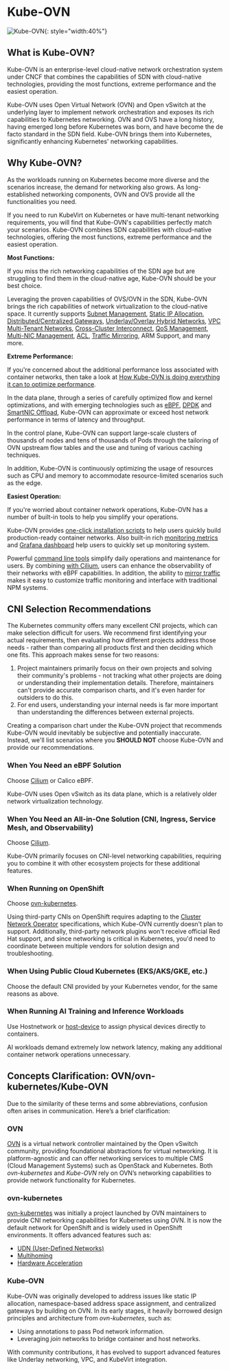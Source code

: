 # Kube-OVN

![Kube-OVN](static/kube-ovn-horizontal-color.svg){: style="width:40%"}

## What is Kube-OVN?

Kube-OVN is an enterprise-level cloud-native network orchestration system under CNCF that combines the capabilities of SDN with cloud-native technologies, providing the most functions, extreme performance and the easiest operation.

Kube-OVN uses Open Virtual Network (OVN) and Open vSwitch at the underlying layer to implement network orchestration and exposes its rich capabilities to Kubernetes networking. OVN and OVS have a long history, having emerged long before Kubernetes was born, and have become the de facto standard in the SDN field. Kube-OVN brings them into Kubernetes, significantly enhancing Kubernetes' networking capabilities.

## Why Kube-OVN?

As the workloads running on Kubernetes become more diverse and the scenarios increase, the demand for networking also grows. As long-established networking components, OVN and OVS provide all the functionalities you need.

If you need to run KubeVirt on Kubernetes or have multi-tenant networking requirements, you will find that Kube-OVN's capabilities perfectly match your scenarios. Kube-OVN combines SDN capabilities with cloud-native technologies, offering the most functions, extreme performance and the easiest operation.

**Most Functions:**

If you miss the rich networking capabilities of the SDN age but are struggling to find them in the cloud-native age,
Kube-OVN should be your best choice.

Leveraging the proven capabilities of OVS/OVN in the SDN,
Kube-OVN brings the rich capabilities of network virtualization to the cloud-native space.
It currently supports [Subnet Management](guide/subnet.en.md), [Static IP Allocation](guide/static-ip-mac.en.md),
[Distributed/Centralized Gateways](guide/subnet.en.md#overlay-subnet-gateway-settings), [Underlay/Overlay Hybrid Networks](start/underlay.en.md),
[VPC Multi-Tenant Networks](vpc/vpc.en.md), [Cross-Cluster Interconnect](advance/with-ovn-ic.en.md), [QoS Management](guide/qos.en.md),
[Multi-NIC Management](advance/multi-nic.en.md), [ACL](guide/subnet.en.md#subnet-acl), [Traffic Mirroring](guide/mirror.en.md),
ARM Support, and many more.

**Extreme Performance:**

If you're concerned about the additional performance loss associated with container networks,
then take a look at [How Kube-OVN is doing everything it can to optimize performance](advance/performance-tuning.en.md).

In the data plane, through a series of carefully optimized flow and kernel optimizations,
and with emerging technologies such as [eBPF](advance/with-cilium.en.md), [DPDK](advance/dpdk.en.md) and [SmartNIC Offload](advance/offload-mellanox.en.md),
Kube-OVN can approximate or exceed host network performance in terms of latency and throughput.

In the control plane, Kube-OVN can support large-scale clusters of thousands of nodes and tens of thousands of Pods
through the tailoring of OVN upstream flow tables and the use and tuning of various caching techniques.

In addition, Kube-OVN is continuously optimizing the usage of resources such as CPU and memory
to accommodate resource-limited scenarios such as the edge.

**Easiest Operation:**

If you're worried about container network operations, Kube-OVN has a number of
built-in tools to help you simplify your operations.

Kube-OVN provides [one-click installation scripts](start/one-step-install.en.md) to help users quickly build production-ready container networks.
Also built-in rich [monitoring metrics](reference/metrics.en.md) and [Grafana dashboard](guide/prometheus-grafana.en.md) help users to quickly set up monitoring system.

Powerful [command line tools](ops/kubectl-ko.en.md) simplify daily operations and maintenance for users.
By combining [with Cilium](advance/with-cilium.en.md), users can enhance the observability of their networks with eBPF capabilities.
In addition, the ability to [mirror traffic](guide/mirror.en.md) makes it easy to customize traffic monitoring and interface with traditional NPM systems.

## CNI Selection Recommendations

The Kubernetes community offers many excellent CNI projects, which can make selection difficult for users. We recommend first identifying your actual requirements, then evaluating how different projects address those needs - rather than comparing all products first and then deciding which one fits. This approach makes sense for two reasons:

1. Project maintainers primarily focus on their own projects and solving their community's problems - not tracking what other projects are doing or understanding their implementation details. Therefore, maintainers can't provide accurate comparison charts, and it's even harder for outsiders to do this.
2. For end users, understanding your internal needs is far more important than understanding the differences between external projects.

Creating a comparison chart under the Kube-OVN project that recommends Kube-OVN would inevitably be subjective and potentially inaccurate. Instead, we'll list scenarios where you **SHOULD NOT** choose Kube-OVN and provide our recommendations.

### When You Need an eBPF Solution

Choose [Cilium](https://cilium.io/) or Calico eBPF.

Kube-OVN uses Open vSwitch as its data plane, which is a relatively older network virtualization technology.

### When You Need an All-in-One Solution (CNI, Ingress, Service Mesh, and Observability)

Choose [Cilium](https://cilium.io/).

Kube-OVN primarily focuses on CNI-level networking capabilities, requiring you to combine it with other ecosystem projects for these additional features.

### When Running on OpenShift

Choose [ovn-kubernetes](https://ovn-kubernetes.io/).

Using third-party CNIs on OpenShift requires adapting to the [Cluster Network Operator](https://github.com/openshift/cluster-network-operator) specifications, which Kube-OVN currently doesn't plan to support. Additionally, third-party network plugins won't receive official Red Hat support, and since networking is critical in Kubernetes, you'd need to coordinate between multiple vendors for solution design and troubleshooting.

### When Using Public Cloud Kubernetes (EKS/AKS/GKE, etc.)

Choose the default CNI provided by your Kubernetes vendor, for the same reasons as above.

### When Running AI Training and Inference Workloads

Use Hostnetwork or [host-device](https://www.cni.dev/plugins/current/main/host-device/) to assign physical devices directly to containers.

AI workloads demand extremely low network latency, making any additional container network operations unnecessary.

## Concepts Clarification: OVN/ovn-kubernetes/Kube-OVN

Due to the similarity of these terms and some abbreviations, confusion often arises in communication. Here’s a brief clarification:

### OVN

[OVN](https://www.ovn.org/en/) is a virtual network controller maintained by the Open vSwitch community, providing foundational abstractions for virtual networking. It is platform-agnostic and can offer networking services to multiple CMS (Cloud Management Systems) such as OpenStack and Kubernetes. Both *ovn-kubernetes* and *Kube-OVN* rely on OVN’s networking capabilities to provide network functionality for Kubernetes.

### ovn-kubernetes

[ovn-kubernetes](https://ovn-kubernetes.io/) was initially a project launched by OVN maintainers to provide CNI networking capabilities for Kubernetes using OVN. It is now the default network for OpenShift and is widely used in OpenShift environments. It offers advanced features such as:

- [UDN (User-Defined Networks)](https://ovn-kubernetes.io/okeps/okep-5193-user-defined-networks/)
- [Multihoming](https://ovn-kubernetes.io/features/multiple-networks/multi-homing/)
- [Hardware Acceleration](https://ovn-kubernetes.io/features/hardware-offload/ovs-doca/)

### Kube-OVN

Kube-OVN was originally developed to address issues like static IP allocation, namespace-based address space assignment, and centralized gateways by building on OVN. In its early stages, it heavily borrowed design principles and architecture from *ovn-kubernetes*, such as:

- Using annotations to pass Pod network information.
- Leveraging *join* networks to bridge container and host networks.

With community contributions, it has evolved to support advanced features like Underlay networking, VPC, and KubeVirt integration.
